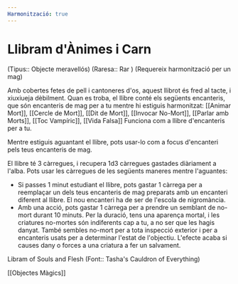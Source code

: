 ```yaml
---
Harmonització: true
---
```

# Llibram d'Ànimes i Carn

(Tipus:: Objecte meravellós) (Raresa:: Rar ) (Requereix harmonització per un mag)

Amb cobertes fetes de pell i cantoneres d'os, aquest llibrot és fred al tacte, i xiuxiueja dèbilment. Quan es troba, el llibre conté els següents encanteris, que són encanteris de mag per a tu mentre hi estiguis harmonitzat: [[Animar Mort]], [[Cercle de Mort]], [[Dit de Mort]], [[Invocar No-Mort]], [[Parlar amb Morts]], [[Toc Vampíric]], [[Vida Falsa]] Funciona com a llibre d'encanteris per a tu.

Mentre estiguis aguantant el llibre, pots usar-lo com a focus d'encanteri pels teus encanteris de mag.

El llibre té 3 càrregues, i recupera 1d3 càrregues gastades diàriament a l'alba. Pots usar les càrregues de les següents maneres mentre l'aguantes:

- Si passes 1 minut estudiant el llibre, pots gastar 1 càrrega per a reemplaçar un dels teus encanteris de mag preparats amb un encanteri diferent al llibre. El nou encanteri ha de ser de l'escola de nigromància.
- Amb una acció, pots gastar 1 càrrega per a prendre un semblant de no-mort durant 10 minuts. Per la duració, tens una aparença mortal, i les criatures no-mortes són indiferents cap a tu, a no ser que les hagis danyat. També sembles no-mort per a tota inspecció exterior i per a encanteris usats per a determinar l'estat de l'objectiu. L'efecte acaba si causes dany o forces a una criatura a fer un salvament.

Libram of Souls and Flesh (Font:: Tasha's Cauldron of Everything)

[[Objectes Màgics]]